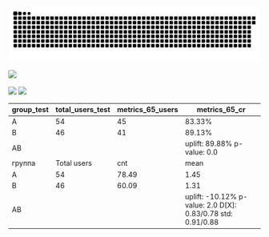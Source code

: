<picture>
  <source media="(prefers-color-scheme: dark)" srcset="github-user-contribution.svg" />
  <source media="(prefers-color-scheme: light)" srcset="github-user-contribution.svg" />
  <img alt="github-snake" src="github-user-contribution.svg" />
</picture>

![](https://github-profile-summary-cards.vercel.app/api/cards/profile-details?username=Neko1313&theme=solarized_dark)

![](https://github-profile-summary-cards.vercel.app/api/cards/repos-per-language?username=Neko1313&theme=solarized_dark)
![](https://github-profile-summary-cards.vercel.app/api/cards/productive-time?username=Neko1313&theme=solarized_dark)


|group_test|total_users_test|metrics_65_users|                       metrics_65_cr                       |
|----------|----------------|----------------|-----------------------------------------------------------|
|     A    |       54       |       45       |                           83.33%                          |
|     B    |       46       |       41       |                           89.13%                          |
|    AB    |                |                |                uplift: 89.88% p-value: 0.0                |
|  группа  |   Total users  |       cnt      |                            mean                           |
|     A    |       54       |      78.49     |                            1.45                           |
|     B    |       46       |      60.09     |                            1.31                           |
|    AB    |                |                |uplift: -10.12% p-value: 2.0 D[X]: 0.83/0.78 std: 0.91/0.88|


